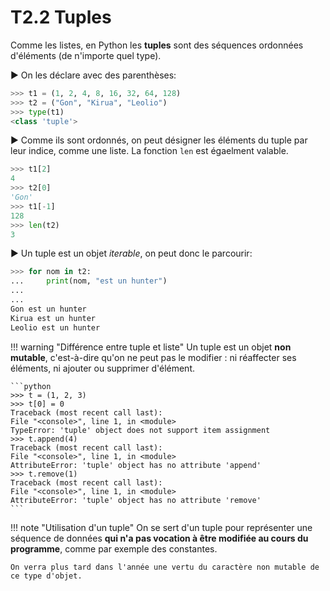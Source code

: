 # T2.2 Tuples

Comme les listes, en Python les **tuples** sont des séquences ordonnées d'éléments (de n'importe quel type).

▶ On les déclare avec des parenthèses:

```python
>>> t1 = (1, 2, 4, 8, 16, 32, 64, 128)
>>> t2 = ("Gon", "Kirua", "Leolio")
>>> type(t1)
<class 'tuple'>
```

▶ Comme ils sont ordonnés, on peut désigner les éléments du tuple par leur indice, comme une liste. La fonction `len` est égaelment valable.

```python 
>>> t1[2]
4
>>> t2[0]
'Gon'
>>> t1[-1]
128
>>> len(t2)
3
```

▶ Un tuple est un objet *iterable*, on peut donc le parcourir:
```python
>>> for nom in t2:
...     print(nom, "est un hunter")
...     
... 
Gon est un hunter
Kirua est un hunter
Leolio est un hunter
```

!!! warning "Différence entre tuple et liste"
    Un tuple est un objet **non mutable**, c'est-à-dire qu'on ne peut pas le modifier : ni réaffecter ses éléments, ni ajouter ou supprimer d'élément.

    ```python
    >>> t = (1, 2, 3)
    >>> t[0] = 0
    Traceback (most recent call last):
    File "<console>", line 1, in <module>
    TypeError: 'tuple' object does not support item assignment
    >>> t.append(4)
    Traceback (most recent call last):
    File "<console>", line 1, in <module>
    AttributeError: 'tuple' object has no attribute 'append'
    >>> t.remove(1)
    Traceback (most recent call last):
    File "<console>", line 1, in <module>
    AttributeError: 'tuple' object has no attribute 'remove'    
    ```

!!! note "Utilisation d'un tuple"
    On se sert d'un tuple pour représenter une séquence de données **qui n'a pas vocation à être modifiée au cours du programme**, comme par exemple des constantes.

    On verra plus tard dans l'année une vertu du caractère non mutable de ce type d'objet.